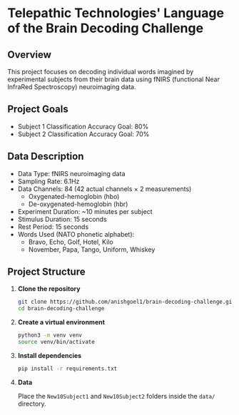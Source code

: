 # Telepathic Technologies' Language of the Brain Decoding Challenge

## Overview
This project focuses on decoding individual words imagined by experimental subjects from their brain data using fNIRS (functional Near InfraRed Spectroscopy) neuroimaging data.

## Project Goals
- Subject 1 Classification Accuracy Goal: 80%
- Subject 2 Classification Accuracy Goal: 70%

## Data Description
- Data Type: fNIRS neuroimaging data
- Sampling Rate: 6.1Hz
- Data Channels: 84 (42 actual channels × 2 measurements)
  - Oxygenated-hemoglobin (hbo)
  - De-oxygenated-hemoglobin (hbr)
- Experiment Duration: ~10 minutes per subject
- Stimulus Duration: 15 seconds
- Rest Period: 15 seconds
- Words Used (NATO phonetic alphabet):
  - Bravo, Echo, Golf, Hotel, Kilo
  - November, Papa, Tango, Uniform, Whiskey

## Project Structure

1. **Clone the repository**

   ```bash
   git clone https://github.com/anishgoel1/brain-decoding-challenge.git
   cd brain-decoding-challenge
   ```

2. **Create a virtual environment**

   ```bash
   python3 -m venv venv
   source venv/bin/activate
   ```

3. **Install dependencies**

   ```bash
   pip install -r requirements.txt
   ```

4. **Data**

   Place the `New10Subject1` and `New10Subject2` folders inside the `data/` directory.